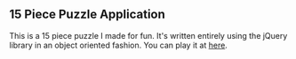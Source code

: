 ## 15 Piece Puzzle Application

This is a 15 piece puzzle I made for fun. It's written entirely using the jQuery library in an object oriented fashion. You can play it at [here](http://fifteenpiecepuzzle.herokuapp.com).